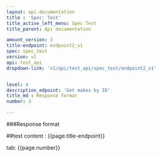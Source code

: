 ```yaml
---
layout: api-documentation 
title : 'Spec: Test'
title_active_left_menu: Spec Test
title_parent: Api documentation

amount_version: 3
title-endpoint: endpoint2_v1
spec: spec_test
version: v1
api: test_api
dropdown-link: 'v1/api/test_api/spec_test/endpoint2_v1'


level: 4
description_edpoint: 'Get makes by ID'
title_md : Response format
number: 3

---
```



###Response format

##test content : {{page.title-endpoint}} 

tab: {{page.number}}